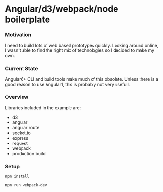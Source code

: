 # Angular/d3/webpack/node boilerplate

### Motivation
I need to build lots of web based prototypes quickly. Looking around online, I wasn't able to find the right mix of technologies so I decided to make my own.

### Current State
Angular6+ CLI and build tools make much of this obsolete. Unless there is a good reason to use Angular1, this is probably not very usefull.

### Overview
Libraries included in the example are:
* d3
* angular
* angular route
* socket.io
* express
* request
* webpack
* production build

### Setup
`npm install`

`npm run webpack-dev`
